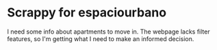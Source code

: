 # Scrappy for espaciourbano

I need some info about apartments to move in. The webpage lacks filter features, so I'm getting what I need to make an informed decision.